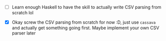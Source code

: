 - [ ] Learn enough Haskell to have the skill to actually write CSV parsing from scratch lol

- [x] Okay screw the CSV parsing from scratch for now :D, just use `cassava` and actually get something going first. Maybe implement your own CSV parser later
